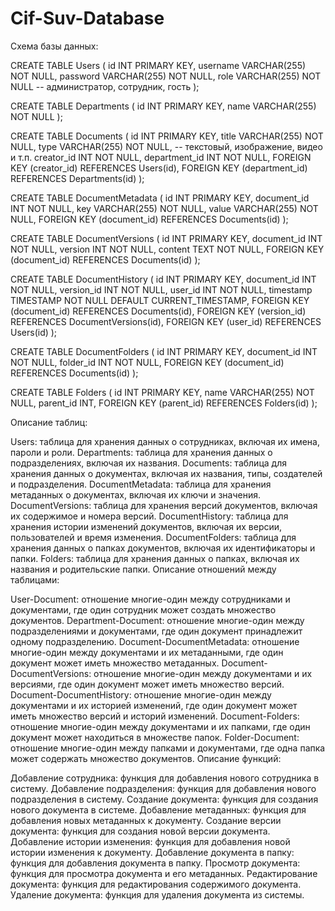 # Cif-Suv-Database

Схема базы данных:

CREATE TABLE Users (
  id INT PRIMARY KEY,
  username VARCHAR(255) NOT NULL,
  password VARCHAR(255) NOT NULL,
  role VARCHAR(255) NOT NULL  -- администратор, сотрудник, гость
);

CREATE TABLE Departments (
  id INT PRIMARY KEY,
  name VARCHAR(255) NOT NULL
);

CREATE TABLE Documents (
  id INT PRIMARY KEY,
  title VARCHAR(255) NOT NULL,
  type VARCHAR(255) NOT NULL,  -- текстовый, изображение, видео и т.п.
  creator_id INT NOT NULL,
  department_id INT NOT NULL,
  FOREIGN KEY (creator_id) REFERENCES Users(id),
  FOREIGN KEY (department_id) REFERENCES Departments(id)
);

CREATE TABLE DocumentMetadata (
  id INT PRIMARY KEY,
  document_id INT NOT NULL,
  key VARCHAR(255) NOT NULL,
  value VARCHAR(255) NOT NULL,
  FOREIGN KEY (document_id) REFERENCES Documents(id)
);

CREATE TABLE DocumentVersions (
  id INT PRIMARY KEY,
  document_id INT NOT NULL,
  version INT NOT NULL,
  content TEXT NOT NULL,
  FOREIGN KEY (document_id) REFERENCES Documents(id)
);

CREATE TABLE DocumentHistory (
  id INT PRIMARY KEY,
  document_id INT NOT NULL,
  version_id INT NOT NULL,
  user_id INT NOT NULL,
  timestamp TIMESTAMP NOT NULL DEFAULT CURRENT_TIMESTAMP,
  FOREIGN KEY (document_id) REFERENCES Documents(id),
  FOREIGN KEY (version_id) REFERENCES DocumentVersions(id),
  FOREIGN KEY (user_id) REFERENCES Users(id)
);

CREATE TABLE DocumentFolders (
  id INT PRIMARY KEY,
  document_id INT NOT NULL,
  folder_id INT NOT NULL,
  FOREIGN KEY (document_id) REFERENCES Documents(id)
);

CREATE TABLE Folders (
  id INT PRIMARY KEY,
  name VARCHAR(255) NOT NULL,
  parent_id INT,
  FOREIGN KEY (parent_id) REFERENCES Folders(id)
);

Описание таблиц:

Users: таблица для хранения данных о сотрудниках, включая их имена, пароли и роли.
Departments: таблица для хранения данных о подразделениях, включая их названия.
Documents: таблица для хранения данных о документах, включая их названия, типы, создателей и подразделения.
DocumentMetadata: таблица для хранения метаданных о документах, включая их ключи и значения.
DocumentVersions: таблица для хранения версий документов, включая их содержимое и номера версий.
DocumentHistory: таблица для хранения истории изменений документов, включая их версии, пользователей и время изменения.
DocumentFolders: таблица для хранения данных о папках документов, включая их идентификаторы и папки.
Folders: таблица для хранения данных о папках, включая их названия и родительские папки.
Описание отношений между таблицами:

User-Document: отношение многие-один между сотрудниками и документами, где один сотрудник может создать множество документов.
Department-Document: отношение многие-один между подразделениями и документами, где один документ принадлежит одному подразделению.
Document-DocumentMetadata: отношение многие-один между документами и их метаданными, где один документ может иметь множество метаданных.
Document-DocumentVersions: отношение многие-один между документами и их версиями, где один документ может иметь множество версий.
Document-DocumentHistory: отношение многие-один между документами и их историей изменений, где один документ может иметь множество версий и историй изменений.
Document-Folders: отношение многие-один между документами и их папками, где один документ может находиться в множестве папок.
Folder-Document: отношение многие-один между папками и документами, где одна папка может содержать множество документов.
Описание функций:

Добавление сотрудника: функция для добавления нового сотрудника в систему.
Добавление подразделения: функция для добавления нового подразделения в систему.
Создание документа: функция для создания нового документа в системе.
Добавление метаданных: функция для добавления новых метаданных к документу.
Создание версии документа: функция для создания новой версии документа.
Добавление истории изменения: функция для добавления новой истории изменения к документу.
Добавление документа в папку: функция для добавления документа в папку.
Просмотр документа: функция для просмотра документа и его метаданных.
Редактирование документа: функция для редактирования содержимого документа.
Удаление документа: функция для удаления документа из системы.
